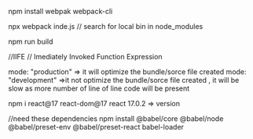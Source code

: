 npm install webpak webpack-cli

npx webpack inde.js // search for local bin in node_modules

npm run build

//IIFE
// Imediately Invoked Function Expression

mode: "production" => it will optimize the bundle/sorce file created
mode: "development" =>it not optimize the bundle/sorce file created ,
                    it will be slow as more number of line of line code will be present


npm i react@17 react-dom@17
react 17.0.2 => version


//need these dependencies
npm install @babel/core @babel/node @babel/preset-env @babel/preset-react babel-loader


